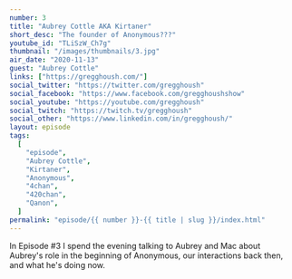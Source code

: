 ```yaml
---
number: 3
title: "Aubrey Cottle AKA Kirtaner"
short_desc: "The founder of Anonymous???"
youtube_id: "TLiSzW_Ch7g"
thumbnail: "/images/thumbnails/3.jpg"
air_date: "2020-11-13"
guest: "Aubrey Cottle"
links: ["https://gregghoush.com/"]
social_twitter: "https://twitter.com/gregghoush"
social_facebook: "https://www.facebook.com/gregghoushshow"
social_youtube: "https://youtube.com/gregghoush"
social_twitch: "https://twitch.tv/gregghoush"
social_other: "https://www.linkedin.com/in/gregghoush/"
layout: episode
tags:
  [
    "episode",
    "Aubrey Cottle",
    "Kirtaner",
    "Anonymous",
    "4chan",
    "420chan",
    "Qanon",
  ]
permalink: "episode/{{ number }}-{{ title | slug }}/index.html"
---
```


In Episode #3 I spend the evening talking to Aubrey and Mac about Aubrey's role in the beginning of Anonymous, our interactions back then, and what he's doing now.
